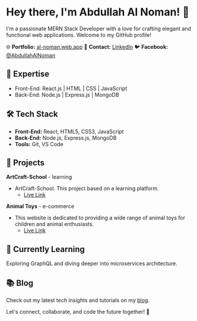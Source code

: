 # Hey there, I'm Abdullah Al Noman! 👋

I'm a passionate MERN Stack Developer with a love for crafting elegant and functional web applications. Welcome to my GitHub profile!

🌐 **Portfolio:** [al-noman.web.app](https://al-noman.web.app/)
📧 **Contact:** [LinkedIn](https://www.linkedin.com/in/aalnomanm10/)
🐦 **Facebook:** [@AbdullahAlNoman](https://web.facebook.com/alnoman.mern/)

## 💼 Expertise

- Front-End: React.js | HTML | CSS | JavaScript
- Back-End: Node.js | Express.js | MongoDB

## 🛠️ Tech Stack

- **Front-End:** React, HTML5, CSS3, JavaScript
- **Back-End:** Node.js, Express.js, MongoDB
- **Tools:** Git, VS Code

## 🚀 Projects

**ArtCraft-School** - learning
- ArtCraft-School. This project based on a learning platform.
  - [Live Link](https://artcraft-school.web.app/)
  
**Animal Toys** - e-commerce 
- This website is dedicated to providing a wide range of animal toys for children and animal enthusiasts.
  - [Live Link](https://animal-toys-35bea.web.app/)
  
## 🌱 Currently Learning

Exploring GraphQL and diving deeper into microservices architecture.

## 📚 Blog

Check out my latest tech insights and tutorials on my [blog](https://).

Let's connect, collaborate, and code the future together! 🚀
